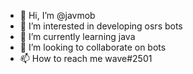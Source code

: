 - 👋 Hi, I’m @javmob
- 👀 I’m interested in developing osrs bots
- 🌱 I’m currently learning java
- 💞️ I’m looking to collaborate on bots
- 📫 How to reach me wave#2501

<!---
javmob/javmob is a ✨ special ✨ repository because its `README.md` (this file) appears on your GitHub profile.
You can click the Preview link to take a look at your changes.
--->
